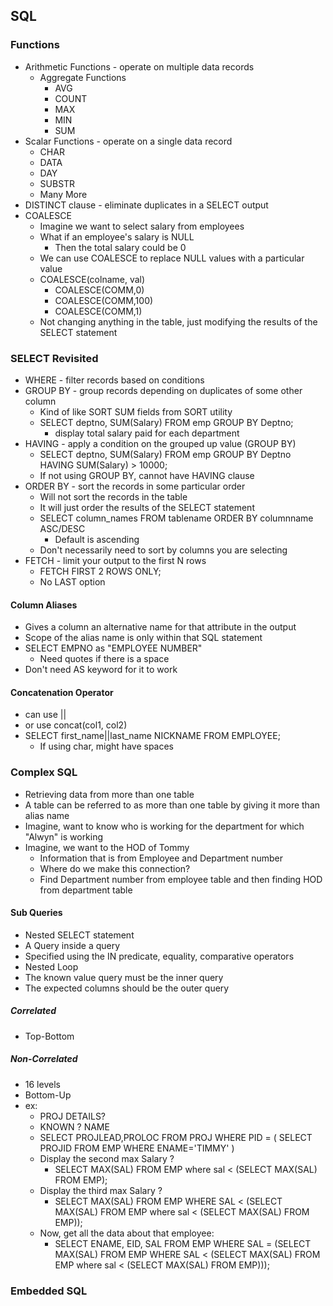 ## SQL
### Functions
- Arithmetic Functions - operate on multiple data records
    - Aggregate Functions
        - AVG
        - COUNT
        - MAX
        - MIN
        - SUM
- Scalar Functions - operate on a single data record
    - CHAR
    - DATA
    - DAY
    - SUBSTR
    - Many More
- DISTINCT clause - eliminate duplicates in a SELECT output
- COALESCE
    - Imagine we want to select salary from employees
    - What if an employee's salary is NULL
        - Then the total salary could be 0
    - We can use COALESCE to replace NULL values with a particular value
    - COALESCE(colname, val)
        - COALESCE(COMM,0)
        - COALESCE(COMM,100)
        - COALESCE(COMM,1)
    - Not changing anything in the table, just modifying the results of the SELECT statement

### SELECT Revisited
- WHERE - filter records based on conditions
- GROUP BY - group records depending on duplicates of some other column
    - Kind of like SORT SUM fields from SORT utility
    - SELECT deptno, SUM(Salary) FROM emp GROUP BY Deptno;
        - display total salary paid for each department
- HAVING - apply a condition on the grouped up value (GROUP BY)
    - SELECT deptno, SUM(Salary) FROM emp GROUP BY Deptno HAVING SUM(Salary) > 10000;
    - If not using GROUP BY, cannot have HAVING clause
- ORDER BY - sort the records in some particular order
    - Will not sort the records in the table
    - It will just order the results of the SELECT statement
    - SELECT column_names FROM tablename ORDER BY columnname ASC/DESC
        - Default is ascending
    - Don't necessarily need to sort by columns you are selecting
- FETCH - limit your output to the first N rows
    - FETCH FIRST 2 ROWS ONLY;
    - No LAST option
#### Column Aliases
- Gives a column an alternative name for that attribute in the output
- Scope of the alias name is only within that SQL statement
- SELECT EMPNO as "EMPLOYEE NUMBER"
    - Need quotes if there is a space
- Don't need AS keyword for it to work
#### Concatenation Operator
- can use ||
- or use concat(col1, col2)
- SELECT first_name||last_name NICKNAME FROM EMPLOYEE;
    - If using char, might have spaces
### Complex SQL
- Retrieving data from more than one table
- A table can be referred to as more than one table by giving it more than alias name
- Imagine, want to know who is working for the department for which "Alwyn" is working
- Imagine, we want to the HOD of Tommy
    - Information that is from Employee and Department number
    - Where do we make this connection?
    - Find Department number from employee table and then finding HOD from department table
#### Sub Queries 
- Nested SELECT statement
- A Query inside a query
- Specified using the IN predicate, equality, comparative operators
- Nested Loop
- The known value query must be the inner query
- The expected columns should be the outer query

##### Correlated
- Top-Bottom
##### Non-Correlated
- 16 levels
- Bottom-Up
- ex: 
    - PROJ DETAILS?
    - KNOWN ? NAME
    - SELECT PROJLEAD,PROLOC FROM PROJ WHERE PID = 
        (
            SELECT PROJID FROM EMP WHERE ENAME='TIMMY'
        )
    - Display the second max Salary ?
        - SELECT MAX(SAL) FROM EMP where sal < (SELECT MAX(SAL) FROM EMP);
    - Display the third max Salary ?
        - SELECT MAX(SAL) FROM EMP WHERE SAL < (SELECT MAX(SAL) FROM EMP where sal < (SELECT MAX(SAL) FROM EMP));
    - Now, get all the data about that employee:
        - SELECT ENAME, EID, SAL FROM EMP WHERE SAL = (SELECT MAX(SAL) FROM EMP WHERE SAL < (SELECT MAX(SAL) FROM EMP where sal < (SELECT MAX(SAL) FROM EMP)));

### Embedded SQL